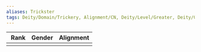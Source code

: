 ```yaml
---
aliases: Trickster
tags: Deity/Domain/Trickery, Alignment/CN, Deity/Level/Greater, Deity/Group/Thediac
---
```

| Rank | Gender | Alignment |
|:-:|:-:|:-:|
||||
